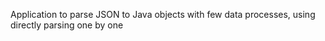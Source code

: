 Application to parse JSON to Java objects with few data processes, using directly parsing one by one
